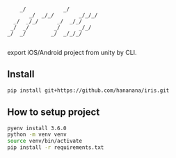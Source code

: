 
```
                                
    _/            _/            
       _/  _/_/        _/_/_/   
  _/  _/_/      _/  _/_/        
 _/  _/        _/      _/_/     
_/  _/        _/  _/_/_/        
                                

```


export iOS/Android project from unity by CLI.

## Install

```sh
pip install git+https://github.com/hananana/iris.git
```

## How to setup project

```sh
pyenv install 3.6.0
python -m venv venv
source venv/bin/activate  
pip install -r requirements.txt  
```
